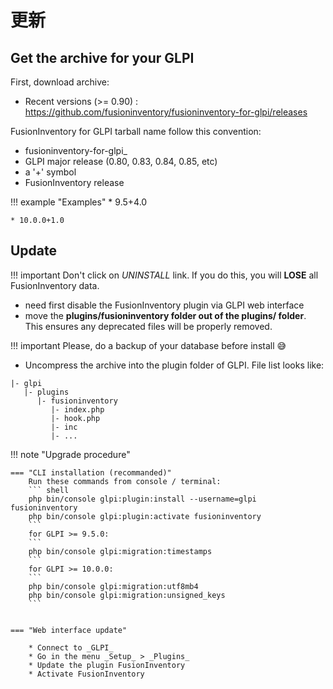 # 更新

## Get the archive for your GLPI

First, download archive: 

* Recent versions (>= 0.90) : <https://github.com/fusioninventory/fusioninventory-for-glpi/releases>

FusionInventory for GLPI tarball name follow this convention:

* fusioninventory-for-glpi_
* GLPI major release (0.80, 0.83, 0.84, 0.85, etc)
* a '+' symbol
* FusionInventory release

!!! example "Examples"
    * 9.5+4.0
    
    * 10.0.0+1.0


## Update

!!! important
    Don't click on <em>UNINSTALL</em> link. If you do this, you will **LOSE** all FusionInventory data.


* need first disable the FusionInventory plugin via GLPI web interface 
* move the **plugins/fusioninventory folder out of the plugins/ folder**. This ensures any deprecated files will be properly removed.


!!! important
    Please, do a backup of your database before install :sweat_smile:

* Uncompress the archive into the plugin folder of GLPI. File list looks like:

```
|- glpi
   |- plugins
      |- fusioninventory
         |- index.php
         |- hook.php
         |- inc
         |- ...
```

!!! note "Upgrade procedure"

    === "CLI installation (recommanded)"
        Run these commands from console / terminal:
        ``` shell
        php bin/console glpi:plugin:install --username=glpi fusioninventory
        php bin/console glpi:plugin:activate fusioninventory
        ```
        for GLPI >= 9.5.0:
        ```
        php bin/console glpi:migration:timestamps
        ```
        for GLPI >= 10.0.0:
        ```
        php bin/console glpi:migration:utf8mb4 
        php bin/console glpi:migration:unsigned_keys
        ```


    === "Web interface update"

        * Connect to _GLPI_
        * Go in the menu _Setup_ > _Plugins_
        * Update the plugin FusionInventory
        * Activate FusionInventory 


